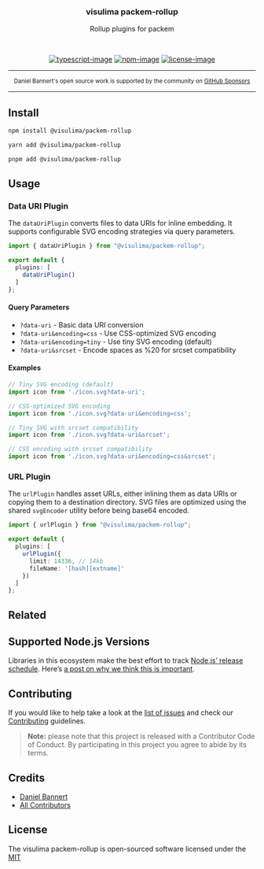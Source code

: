 <div align="center">
  <h3>visulima packem-rollup</h3>
  <p>
  Rollup plugins for packem
  </p>
</div>

<br />

<div align="center">

[![typescript-image]][typescript-url] [![npm-image]][npm-url] [![license-image]][license-url]

</div>

---

<div align="center">
    <p>
        <sup>
            Daniel Bannert's open source work is supported by the community on <a href="https://github.com/sponsors/prisis">GitHub Sponsors</a>
        </sup>
    </p>
</div>

---

## Install

```sh
npm install @visulima/packem-rollup
```

```sh
yarn add @visulima/packem-rollup
```

```sh
pnpm add @visulima/packem-rollup
```

## Usage

### Data URI Plugin

The `dataUriPlugin` converts files to data URIs for inline embedding. It supports configurable SVG encoding strategies via query parameters.

```typescript
import { dataUriPlugin } from "@visulima/packem-rollup";

export default {
  plugins: [
    dataUriPlugin()
  ]
};
```

#### Query Parameters

- `?data-uri` - Basic data URI conversion
- `?data-uri&encoding=css` - Use CSS-optimized SVG encoding
- `?data-uri&encoding=tiny` - Use tiny SVG encoding (default)
- `?data-uri&srcset` - Encode spaces as %20 for srcset compatibility

#### Examples

```typescript
// Tiny SVG encoding (default)
import icon from './icon.svg?data-uri';

// CSS-optimized SVG encoding
import icon from './icon.svg?data-uri&encoding=css';

// Tiny SVG with srcset compatibility
import icon from './icon.svg?data-uri&srcset';

// CSS encoding with srcset compatibility
import icon from './icon.svg?data-uri&encoding=css&srcset';
```

### URL Plugin

The `urlPlugin` handles asset URLs, either inlining them as data URIs or copying them to a destination directory. SVG files are optimized using the shared `svgEncoder` utility before being base64 encoded.

```typescript
import { urlPlugin } from "@visulima/packem-rollup";

export default {
  plugins: [
    urlPlugin({
      limit: 14336, // 14kb
      fileName: '[hash][extname]'
    })
  ]
};
```

## Related

## Supported Node.js Versions

Libraries in this ecosystem make the best effort to track [Node.js’ release schedule](https://github.com/nodejs/release#release-schedule).
Here’s [a post on why we think this is important](https://medium.com/the-node-js-collection/maintainers-should-consider-following-node-js-release-schedule-ab08ed4de71a).

## Contributing

If you would like to help take a look at the [list of issues](https://github.com/visulima/packem/issues) and check our [Contributing](.github/CONTRIBUTING.md) guidelines.

> **Note:** please note that this project is released with a Contributor Code of Conduct. By participating in this project you agree to abide by its terms.

## Credits

-   [Daniel Bannert](https://github.com/prisis)
-   [All Contributors](https://github.com/visulima/packem/graphs/contributors)

## License

The visulima packem-rollup is open-sourced software licensed under the [MIT][license-url]

[typescript-image]: https://img.shields.io/badge/Typescript-294E80.svg?style=for-the-badge&logo=typescript
[typescript-url]: "typescript"
[license-image]: https://img.shields.io/npm/l/@visulima/packem-rollup?color=blueviolet&style=for-the-badge
[license-url]: LICENSE.md "license"
[npm-image]: https://img.shields.io/npm/v/@visulima/packem-rollup/latest.svg?style=for-the-badge&logo=npm
[npm-url]: https://www.npmjs.com/package/@visulima/packem-rollup/v/latest "npm"
